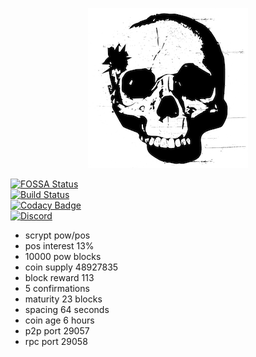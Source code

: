 <p align="center">
  <img src="https://github.com/AXErunners/media/raw/master/axe-logo256.png"/>
</p>

[![FOSSA Status](https://app.fossa.io/api/projects/git%2Bgithub.com%2FAXErunners%2Faxe.svg?type=shield)](https://app.fossa.io/projects/git%2Bgithub.com%2FAXErunners%2Faxe?ref=badge_shield)<br />
[![Build Status](https://travis-ci.org/AXErunners/axe.svg?branch=master)](https://travis-ci.org/AXErunners/axe)<br />
[![Codacy Badge](https://api.codacy.com/project/badge/Grade/f6e80582353547e6b2b60a67bdfe5f14)](https://www.codacy.com/app/AXErunners/axe?utm_source=github.com&amp;utm_medium=referral&amp;utm_content=charlesrocket/axe&amp;utm_campaign=Badge_Grade)<br />
[![Discord](https://camo.githubusercontent.com/b12a95e20b7ca35f918c0ab5103fe56b6f44c067/68747470733a2f2f696d672e736869656c64732e696f2f62616467652f636861742d6f6e253230646973636f72642d3732383964612e737667)](https://discord.gg/RKE5PD9)<br />
* scrypt pow/pos
* pos interest 13%
* 10000 pow blocks
* coin supply 48927835
* block reward 113
* 5 confirmations
* maturity 23 blocks
* spacing 64 seconds
* coin age 6 hours
* p2p port 29057
* rpc port 29058
